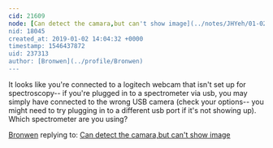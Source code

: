 ```yaml
---
cid: 21609
node: [Can detect the camara,but can't show image](../notes/JHYeh/01-02-2019/can-detect-the-camara-but-can-t-show-image)
nid: 18045
created_at: 2019-01-02 14:04:32 +0000
timestamp: 1546437872
uid: 237313
author: [Bronwen](../profile/Bronwen)
---
```


It looks like you're connected to a logitech webcam that isn't set up for spectroscopy-- if you're plugged in to a spectrometer via usb, you may simply have connected to the wrong USB camera (check your options-- you might need to try plugging in to a different usb port if it's not showing up). Which spectrometer are you using? 

[Bronwen](../profile/Bronwen) replying to: [Can detect the camara,but can't show image](../notes/JHYeh/01-02-2019/can-detect-the-camara-but-can-t-show-image)

